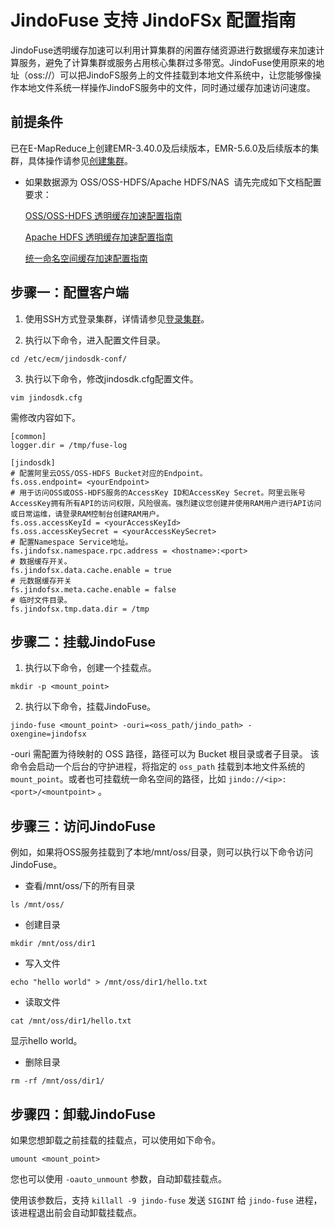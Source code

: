 # JindoFuse 支持 JindoFSx 配置指南

JindoFuse透明缓存加速可以利用计算集群的闲置存储资源进行数据缓存来加速计算服务，避免了计算集群或服务占用核心集群过多带宽。JindoFuse使用原来的地址（oss://）可以把JindoFS服务上的文件挂载到本地文件系统中，让您能够像操作本地文件系统一样操作JindoFS服务中的文件，同时通过缓存加速访问速度。

## 前提条件

已在E-MapReduce上创建EMR-3.40.0及后续版本，EMR-5.6.0及后续版本的集群，具体操作请参见[创建集群](https://help.aliyun.com/document_detail/343457.htm#task-2136630)。

*   如果数据源为 OSS/OSS-HDFS/Apache HDFS/NAS  请先完成如下文档配置要求：
    
    [OSS/OSS-HDFS 透明缓存加速配置指南](./jindo_cache_oss_hdfs_tutorial.md)

    [Apache HDFS 透明缓存加速配置指南](./jindo_cache_hdfs_tutorial.md)

    [统一命名空间缓存加速配置指南](./jindo_cache_global_namespace_tutorial.md)

## 步骤一：配置客户端

1.  使用SSH方式登录集群，详情请参见[登录集群](https://help.aliyun.com/document_detail/345645.htm#task-2508490)。
    
2.  执行以下命令，进入配置文件目录。
```shell    
cd /etc/ecm/jindosdk-conf/
```
3.  执行以下命令，修改jindosdk.cfg配置文件。
```shell
vim jindosdk.cfg
```

需修改内容如下。
```shell
[common]
logger.dir = /tmp/fuse-log

[jindosdk]
# 配置阿里云OSS/OSS-HDFS Bucket对应的Endpoint。
fs.oss.endpoint= <yourEndpoint>
# 用于访问OSS或OSS-HDFS服务的AccessKey ID和AccessKey Secret。阿里云账号AccessKey拥有所有API的访问权限，风险很高。强烈建议您创建并使用RAM用户进行API访问或日常运维，请登录RAM控制台创建RAM用户。
fs.oss.accessKeyId = <yourAccessKeyId>
fs.oss.accessKeySecret = <yourAccessKeySecret>
# 配置Namespace Service地址。
fs.jindofsx.namespace.rpc.address = <hostname>:<port>
# 数据缓存开关。
fs.jindofsx.data.cache.enable = true
# 元数据缓存开关
fs.jindofsx.meta.cache.enable = false
# 临时文件目录。
fs.jindofsx.tmp.data.dir = /tmp
```

## 步骤二：挂载JindoFuse

1.  执行以下命令，创建一个挂载点。
```shell
mkdir -p <mount_point>
```

2.  执行以下命令，挂载JindoFuse。
```shell    
jindo-fuse <mount_point> -ouri=<oss_path/jindo_path> -oxengine=jindofsx
```

-ouri 需配置为待映射的 OSS 路径，路径可以为 Bucket 根目录或者子目录。 该命令会启动一个后台的守护进程，将指定的 `oss_path` 挂载到本地文件系统的 `mount_point`。或者也可挂载统一命名空间的路径，比如 `jindo://<ip>:<port>/<mountpoint>` 。


## 步骤三：访问JindoFuse
例如，如果将OSS服务挂载到了本地/mnt/oss/目录，则可以执行以下命令访问JindoFuse。

* 查看/mnt/oss/下的所有目录
```shell    
ls /mnt/oss/
```

* 创建目录
```shell    
mkdir /mnt/oss/dir1
```

* 写入文件
```shell    
echo "hello world" > /mnt/oss/dir1/hello.txt
```
* 读取文件
```shell    
cat /mnt/oss/dir1/hello.txt
```
显示hello world。

* 删除目录
```shell    
rm -rf /mnt/oss/dir1/
```

## 步骤四：卸载JindoFuse

如果您想卸载之前挂载的挂载点，可以使用如下命令。
```shell
umount <mount_point>
```
您也可以使用 `-oauto_unmount` 参数，自动卸载挂载点。

使用该参数后，支持 `killall -9 jindo-fuse` 发送 `SIGINT` 给 `jindo-fuse` 进程，该进程退出前会自动卸载挂载点。

